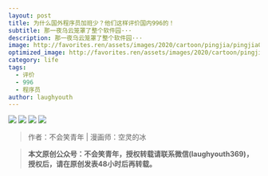 ```yaml
---
layout: post
title: 为什么国外程序员加班少？他们这样评价国内996的！
subtitle: 那一夜乌云笼罩了整个软件园···
description: 那一夜乌云笼罩了整个软件园···
image: http://favorites.ren/assets/images/2020/cartoon/pingjia/pingjia00.jpg
optimized_image: http://favorites.ren/assets/images/2020/cartoon/pingjia/pingjia00.jpg
category: life
tags:
  - 评价
  - 996
  - 程序员
author: laughyouth
---
```


![](http://favorites.ren/assets/images/2020/cartoon/pingjia/pingjia01.jpg)
![](http://favorites.ren/assets/images/2020/cartoon/pingjia/pingjia02.jpg)
![](http://favorites.ren/assets/images/2020/cartoon/pingjia/pingjia03.jpg)
![](http://favorites.ren/assets/images/2020/cartoon/pingjia/pingjia04.jpg)


>作者：不会笑青年 | 漫画师：空灵的冰

>**本文原创公众号：不会笑青年，授权转载请联系微信(laughyouth369)，授权后，请在原创发表48小时后再转载。**


